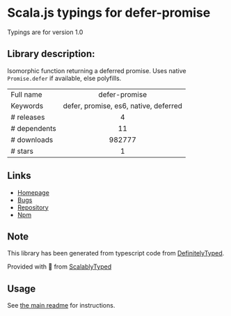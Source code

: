 
# Scala.js typings for defer-promise

Typings are for version 1.0

## Library description:
Isomorphic function returning a deferred promise. Uses native `Promise.defer` if available, else polyfills.

|                    |                 |
| ------------------ | :-------------: |
| Full name          | defer-promise |
| Keywords           | defer, promise, es6, native, deferred |
| # releases         | 4 |
| # dependents       | 11 |
| # downloads        | 982777 |
| # stars            | 1 |

## Links
- [Homepage](https://github.com/75lb/defer-promise#readme)
- [Bugs](https://github.com/75lb/defer-promise/issues)
- [Repository](https://github.com/75lb/defer-promise)
- [Npm](https://www.npmjs.com/package/defer-promise)
    


## Note
This library has been generated from typescript code from [DefinitelyTyped](https://definitelytyped.org).

Provided with :purple_heart: from [ScalablyTyped](https://github.com/oyvindberg/ScalablyTyped)

## Usage
See [the main readme](../../readme.md) for instructions.


